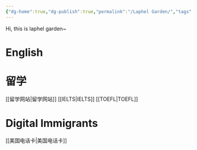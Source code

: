```yaml
---
{"dg-home":true,"dg-publish":true,"permalink":"/Laphel Garden/","tags":["gardenEntry"],"dgPassFrontmatter":true,"created":"","updated":""}
---
```



Hi, this is laphel garden~



# English




# 留学

[[留学网站\|留学网站]]
[[IELTS\|IELTS]]
[[TOEFL\|TOEFL]]

# Digital Immigrants

[[美国电话卡\|美国电话卡]]

